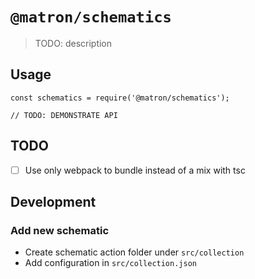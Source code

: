 # `@matron/schematics`

> TODO: description

## Usage

```
const schematics = require('@matron/schematics');

// TODO: DEMONSTRATE API
```

## TODO
- [ ] Use only webpack to bundle instead of a mix with tsc


## Development

### Add new schematic
- Create schematic action folder under `src/collection`
- Add configuration in `src/collection.json`